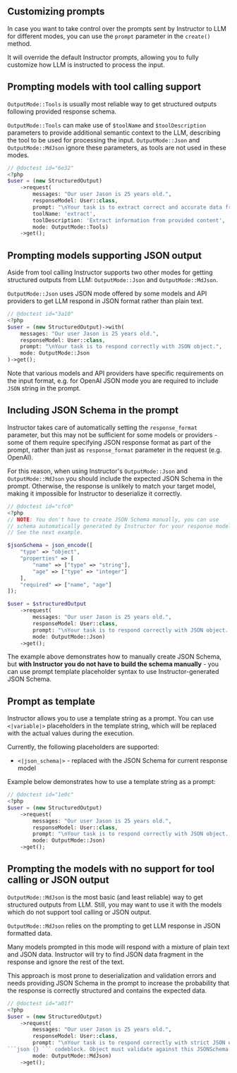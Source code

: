 ## Customizing prompts

In case you want to take control over the prompts sent by Instructor
to LLM for different modes, you can use the `prompt` parameter in the
`create()` method.

It will override the default Instructor prompts, allowing you to fully
customize how LLM is instructed to process the input.


## Prompting models with tool calling support

`OutputMode::Tools` is usually most reliable way to get structured outputs following
provided response schema.

`OutputMode::Tools` can make use of `$toolName` and `$toolDescription` parameters
to provide additional semantic context to the LLM, describing the tool to be used
for processing the input. `OutputMode::Json` and `OutputMode::MdJson` ignore these parameters,
as tools are not used in these modes.

```php
// @doctest id="6e32"
<?php
$user = (new StructuredOutput)
    ->request(
        messages: "Our user Jason is 25 years old.",
        responseModel: User::class,
        prompt: "\nYour task is to extract correct and accurate data from the messages using provided tools.\n",
        toolName: 'extract',
        toolDescription: 'Extract information from provided content',
        mode: OutputMode::Tools)
    ->get();
```


## Prompting models supporting JSON output

Aside from tool calling Instructor supports two other modes for getting structured
outputs from LLM: `OutputMode::Json` and `OutputMode::MdJson`.

`OutputMode::Json` uses JSON mode offered by some models and API providers to get LLM
respond in JSON format rather than plain text.

```php
// @doctest id="3a10"
<?php
$user = (new StructuredOutput)->with(
    messages: "Our user Jason is 25 years old.",
    responseModel: User::class,
    prompt: "\nYour task is to respond correctly with JSON object.",
    mode: OutputMode::Json
)->get();
```
Note that various models and API providers have specific requirements
on the input format, e.g. for OpenAI JSON mode you are required to include
`JSON` string in the prompt.


## Including JSON Schema in the prompt

Instructor takes care of automatically setting the `response_format`
parameter, but this may not be sufficient for some models or providers -
some of them require specifying JSON response format as part of the
prompt, rather than just as `response_format` parameter in the request
(e.g. OpenAI).

For this reason, when using Instructor's `OutputMode::Json` and `OutputMode::MdJson`
you should include the expected JSON Schema in the prompt. Otherwise, the
response is unlikely to match your target model, making it impossible for
Instructor to deserialize it correctly.

```php
// @doctest id="cfc0"
<?php
// NOTE: You don't have to create JSON Schema manually, you can use
// schema automatically generated by Instructor for your response model.
// See the next example.

$jsonSchema = json_encode([
    "type" => "object",
    "properties" => [
        "name" => ["type" => "string"],
        "age" => ["type" => "integer"]
    ],
    "required" => ["name", "age"]
]);

$user = $structuredOutput
    ->request(
        messages: "Our user Jason is 25 years old.",
        responseModel: User::class,
        prompt: "\nYour task is to respond correctly with JSON object. Response must follow JSONSchema: $jsonSchema\n",
        mode: OutputMode::Json)
    ->get();
```

The example above demonstrates how to manually create JSON Schema, but
**with Instructor you do not have to build the schema manually** - you can use prompt
template placeholder syntax to use Instructor-generated JSON Schema.


## Prompt as template

Instructor allows you to use a template string as a prompt. You can use
`<|variable|>` placeholders in the template string, which will be replaced
with the actual values during the execution.

Currently, the following placeholders are supported:
 - `<|json_schema|>` - replaced with the JSON Schema for current response model

Example below demonstrates how to use a template string as a prompt:

```php
// @doctest id="1e0c"
<?php
$user = (new StructuredOutput)
    ->request(
        messages: "Our user Jason is 25 years old.",
        responseModel: User::class,
        prompt: "\nYour task is to respond correctly with JSON object. Response must follow JSONSchema:\n<|json_schema|>\n",
        mode: OutputMode::Json)
    ->get();
```


## Prompting the models with no support for tool calling or JSON output

`OutputMode::MdJson` is the most basic (and least reliable) way to get structured
outputs from LLM. Still, you may want to use it with the models which do not
support tool calling or JSON output.

`OutputMode::MdJson` relies on the prompting to get LLM response in JSON formatted data.

Many models prompted in this mode will respond with a mixture of plain text and JSON
data. Instructor will try to find JSON data fragment in the response and ignore
the rest of the text.

This approach is most prone to deserialization and validation errors and needs
providing JSON Schema in the prompt to increase the probability that the response
is correctly structured and contains the expected data.

```php
// @doctest id="a01f"
<?php
$user = (new StructuredOutput)
    ->request(
        messages: "Our user Jason is 25 years old.",
        responseModel: User::class,
        prompt: "\nYour task is to respond correctly with strict JSON object containing extracted data within a
```json {} ``` codeblock. Object must validate against this JSONSchema:\n<|json_schema|>\n",
        mode: OutputMode::MdJson)
    ->get();
